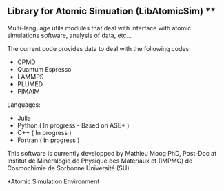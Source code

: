 ## Library for Atomic Simuation (LibAtomicSim) **

Multi-language utils modules that deal with interface with atomic simulations software, analysis of data, etc...

The current code provides data to deal with the following codes:
- CPMD
- Quantum Espresso
- LAMMPS
- PLUMED
- PIMAIM

Languages:
- Julia 
- Python ( In progress - Based on ASE* )
- C++ ( In progress )
- Fortran ( In progress )

This software is currently developped by 
Mathieu Moog PhD, Post-Doc at Institut de Minéralogie de Physique des Matériaux et (IMPMC) de Cosmochimie de Sorbonne Université (SU).

*Atomic Simulation Environment
